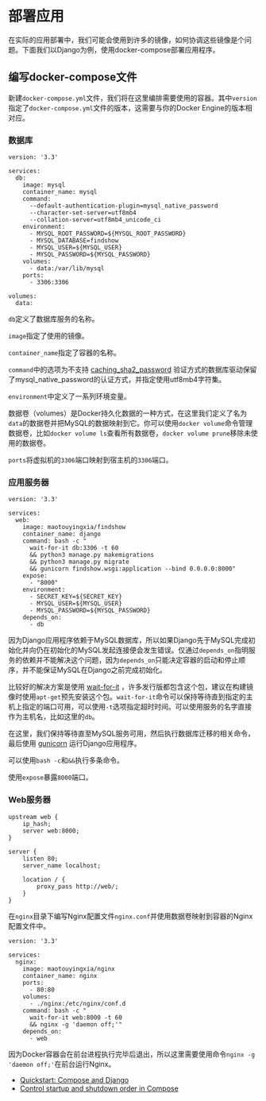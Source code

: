 # 部署应用

在实际的应用部署中，我们可能会使用到许多的镜像，如何协调这些镜像是个问题。下面我们以Django为例，使用docker-compose部署应用程序。

## 编写docker-compose文件

新建`docker-compose.yml`文件，我们将在这里编排需要使用的容器。其中`version`指定了`docker-compose.yml`文件的版本，这需要与你的Docker Engine的版本相对应。

### 数据库

```
version: '3.3'

services:
  db:
    image: mysql
    container_name: mysql
    command:
      --default-authentication-plugin=mysql_native_password
      --character-set-server=utf8mb4 
      --collation-server=utf8mb4_unicode_ci
    environment:
      - MYSQL_ROOT_PASSWORD=${MYSQL_ROOT_PASSWORD}
      - MYSQL_DATABASE=findshow
      - MYSQL_USER=${MYSQL_USER}
      - MYSQL_PASSWORD=${MYSQL_PASSWORD}
    volumes:
      - data:/var/lib/mysql
    ports:
      - 3306:3306

volumes:
  data:
```

`db`定义了数据库服务的名称。

`image`指定了使用的镜像。

`container_name`指定了容器的名称。

`command`中的选项为不支持 [caching_sha2_password](https://dev.mysql.com/doc/refman/8.0/en/caching-sha2-pluggable-authentication.html) 验证方式的数据库驱动保留了mysql_native_password的认证方式，并指定使用utf8mb4字符集。

`environment`中定义了一系列环境变量。

数据卷（volumes）是Docker持久化数据的一种方式，在这里我们定义了名为`data`的数据卷并把MySQL的数据映射到它。你可以使用`docker volume`命令管理数据卷，比如`docker volume ls`查看所有数据卷，`docker volume prune`移除未使用的数据卷。

`ports`将虚拟机的`3306`端口映射到宿主机的`3306`端口。

### 应用服务器

```
version: '3.3'

services:
  web:
    image: maotouyingxia/findshow
    container_name: django
    command: bash -c "
      wait-for-it db:3306 -t 60
      && python3 manage.py makemigrations 
      && python3 manage.py migrate 
      && gunicorn findshow.wsgi:application --bind 0.0.0.0:8000"
    expose: 
      - "8000"
    environment: 
      - SECRET_KEY=${SECRET_KEY}
      - MYSQL_USER=${MYSQL_USER}
      - MYSQL_PASSWORD=${MYSQL_PASSWORD}
    depends_on: 
      - db
```

因为Django应用程序依赖于MySQL数据库，所以如果Django先于MySQL完成初始化并向仍在初始化的MySQL发起连接便会发生错误。仅通过`depends_on`指明服务的依赖并不能解决这个问题，因为`depends_on`只能决定容器的启动和停止顺序，并不能保证MySQL在Django之前完成初始化。

比较好的解决方案是使用 [wait-for-it](https://tracker.debian.org/pkg/wait-for-it) ，许多发行版都包含这个包，建议在构建镜像时使用`apt-get`预先安装这个包。`wait-for-it`命令可以保持等待直到指定的主机上指定的端口可用，可以使用`-t`选项指定超时时间。可以使用服务的名字直接作为主机名，比如这里的`db`。

在这里，我们保持等待直至MySQL服务可用，然后执行数据库迁移的相关命令，最后使用 [gunicorn](https://gunicorn.org/) 运行Django应用程序。

可以使用`bash -c`和`&&`执行多条命令。

使用`expose`暴露`8000`端口。

### Web服务器

```
upstream web {
    ip_hash;
    server web:8000;
}

server {
    listen 80;
    server_name localhost;

    location / {
        proxy_pass http://web/;
    }
}
```

在`nginx`目录下编写Nginx配置文件`nginx.conf`并使用数据卷映射到容器的Nginx配置文件中。

```
version: '3.3'

services:
  nginx:
    image: maotouyingxia/nginx
    container_name: nginx
    ports: 
      - 80:80
    volumes: 
      - ./nginx:/etc/nginx/conf.d
    command: bash -c "
      wait-for-it web:8000 -t 60
      && nginx -g 'daemon off;'"
    depends_on: 
      - web
```

因为Docker容器会在前台进程执行完毕后退出，所以这里需要使用命令`nginx -g 'daemon off;'`在前台运行Nginx。

- [Quickstart: Compose and Django](https://docs.docker.com/samples/django/)
- [Control startup and shutdown order in Compose](https://docs.docker.com/compose/startup-order/)